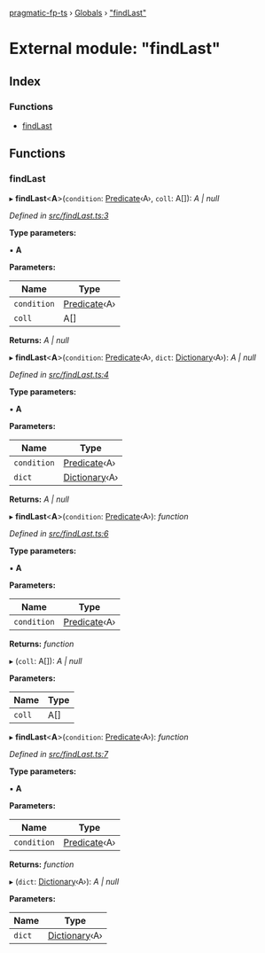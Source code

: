 [pragmatic-fp-ts](../README.md) › [Globals](../globals.md) › ["findLast"](_findlast_.md)

# External module: "findLast"

## Index

### Functions

* [findLast](_findlast_.md#findlast)

## Functions

###  findLast

▸ **findLast**<**A**>(`condition`: [Predicate](_types_.md#predicate)‹A›, `coll`: A[]): *A | null*

*Defined in [src/findLast.ts:3](https://github.com/hermann-p/pragmatic-fp-ts/blob/1e5cfe0/src/findLast.ts#L3)*

**Type parameters:**

▪ **A**

**Parameters:**

Name | Type |
------ | ------ |
`condition` | [Predicate](_types_.md#predicate)‹A› |
`coll` | A[] |

**Returns:** *A | null*

▸ **findLast**<**A**>(`condition`: [Predicate](_types_.md#predicate)‹A›, `dict`: [Dictionary](_types_.md#dictionary)‹A›): *A | null*

*Defined in [src/findLast.ts:4](https://github.com/hermann-p/pragmatic-fp-ts/blob/1e5cfe0/src/findLast.ts#L4)*

**Type parameters:**

▪ **A**

**Parameters:**

Name | Type |
------ | ------ |
`condition` | [Predicate](_types_.md#predicate)‹A› |
`dict` | [Dictionary](_types_.md#dictionary)‹A› |

**Returns:** *A | null*

▸ **findLast**<**A**>(`condition`: [Predicate](_types_.md#predicate)‹A›): *function*

*Defined in [src/findLast.ts:6](https://github.com/hermann-p/pragmatic-fp-ts/blob/1e5cfe0/src/findLast.ts#L6)*

**Type parameters:**

▪ **A**

**Parameters:**

Name | Type |
------ | ------ |
`condition` | [Predicate](_types_.md#predicate)‹A› |

**Returns:** *function*

▸ (`coll`: A[]): *A | null*

**Parameters:**

Name | Type |
------ | ------ |
`coll` | A[] |

▸ **findLast**<**A**>(`condition`: [Predicate](_types_.md#predicate)‹A›): *function*

*Defined in [src/findLast.ts:7](https://github.com/hermann-p/pragmatic-fp-ts/blob/1e5cfe0/src/findLast.ts#L7)*

**Type parameters:**

▪ **A**

**Parameters:**

Name | Type |
------ | ------ |
`condition` | [Predicate](_types_.md#predicate)‹A› |

**Returns:** *function*

▸ (`dict`: [Dictionary](_types_.md#dictionary)‹A›): *A | null*

**Parameters:**

Name | Type |
------ | ------ |
`dict` | [Dictionary](_types_.md#dictionary)‹A› |
